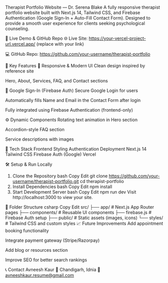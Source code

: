 Therapist Portfolio Website — Dr. Serena Blake
A fully responsive therapist portfolio website built with Next.js 14, Tailwind CSS, and Firebase Authentication (Google Sign-In + Auto-Fill Contact Form).
Designed to provide a smooth user experience for clients seeking psychological counseling.

🔗 Live Demo & GitHub Repo
🌐 Live Site: https://your-vercel-project-url.vercel.app/ (replace with your link)

💻 GitHub Repo: https://github.com/your-username/therapist-portfolio

🚀 Key Features
🌈 Responsive & Modern UI
Clean design inspired by reference site

Hero, About, Services, FAQ, and Contact sections

🔑 Google Sign-In (Firebase Auth)
Secure Google Login for users

Automatically fills Name and Email in the Contact Form after login

Fully integrated using Firebase Authentication (frontend-only)

⚙️ Dynamic Components
Rotating text animation in Hero section

Accordion-style FAQ section

Service descriptions with images

🔨 Tech Stack
Frontend	Styling	Authentication	Deployment
Next.js 14	Tailwind CSS	Firebase Auth (Google)	Vercel

🛠️ Setup & Run Locally
1. Clone the Repository
bash
Copy
Edit
git clone https://github.com/your-username/therapist-portfolio.git
cd therapist-portfolio
2. Install Dependencies
bash
Copy
Edit
npm install
3. Start Development Server
bash
Copy
Edit
npm run dev
Visit http://localhost:3000 to view your site.

📂 Folder Structure
csharp
Copy
Edit
src/
├── app/             # Next.js App Router pages
├── components/      # Reusable UI components
├── firebase.js      # Firebase Auth setup
├── public/          # Static assets (images, icons)
└── styles/          # Tailwind CSS and custom styles
📈 Future Improvements
Add appointment booking functionality

Integrate payment gateway (Stripe/Razorpay)

Add blog or resources section

Improve SEO for better search rankings

📞 Contact
Avneesh Kaur
📍 Chandigarh, Idnia
📧 avneeshkaur.resume@gmail.com
